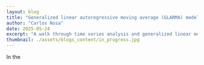 ```yaml
---
layout: blog
title: "Generalized linear autoregressive moving average (GLARMA) model"
author: "Carlos Nosa"
date: 2025-05-24
excerpt: "A walk through time series analysis and generalized linear models."
thumbnail: ./assets/blogs_content/in_progress.jpg
---
```


In the